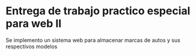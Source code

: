 # Entrega de trabajo practico especial para web II
Se implemento un sistema web para almacenar marcas de autos y sus respectivos modelos

